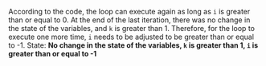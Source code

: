 According to the code, the loop can execute again as long as `i` is greater than or equal to 0. At the end of the last iteration, there was no change in the state of the variables, and `k` is greater than 1. Therefore, for the loop to execute one more time, `i` needs to be adjusted to be greater than or equal to -1.
State: **No change in the state of the variables, `k` is greater than 1, `i` is greater than or equal to -1**